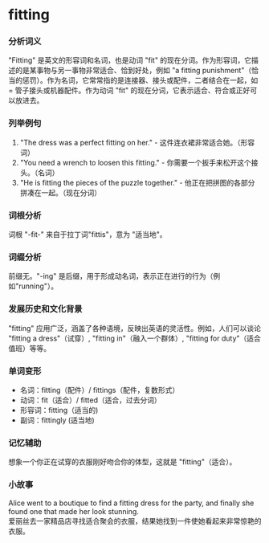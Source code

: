 # fitting

### 分析词义

  

"Fitting" 是英文的形容词和名词，也是动词 "fit" 的现在分词。作为形容词，它描述的是某事物与另一事物非常适合、恰到好处，例如 "a fitting punishment"（恰当的惩罚）。作为名词，它常常指的是连接器、接头或配件，二者结合在一起，如 = 管子接头或机器配件。作为动词 "fit" 的现在分词，它表示适合、符合或正好可以放进去。

  

### 列举例句

  

1.  "The dress was a perfect fitting on her." - 这件连衣裙非常适合她。（形容词）
2.  "You need a wrench to loosen this fitting." - 你需要一个扳手来松开这个接头。（名词）
3.  "He is fitting the pieces of the puzzle together." - 他正在把拼图的各部分拼凑在一起。（现在分词）

  

### 词根分析

  

词根 "-fit-" 来自于拉丁词"fittis"，意为 "适当地"。

  

### 词缀分析

  

前缀无。"-ing" 是后缀，用于形成动名词，表示正在进行的行为（例如"running"）。

  

### 发展历史和文化背景

  

"fitting" 应用广泛，涵盖了各种语境，反映出英语的灵活性。例如，人们可以谈论 "fitting a dress"（试穿）, "fitting in"（融入一个群体）, "fitting for duty"（适合值班）等等。

  

### 单词变形

  

*   名词：fitting（配件）/ fittings（配件，复数形式）
*   动词：fit（适合）/ fitted（适合，过去分词）
*   形容词：fitting（适当的)
*   副词：fittingly (适当地)

  

### 记忆辅助

  

想象一个你正在试穿的衣服刚好吻合你的体型，这就是 "fitting"（适合）。

  

### 小故事

  

Alice went to a boutique to find a fitting dress for the party, and finally she found one that made her look stunning.  
爱丽丝去一家精品店寻找适合聚会的衣服，结果她找到一件使她看起来非常惊艳的衣服。
